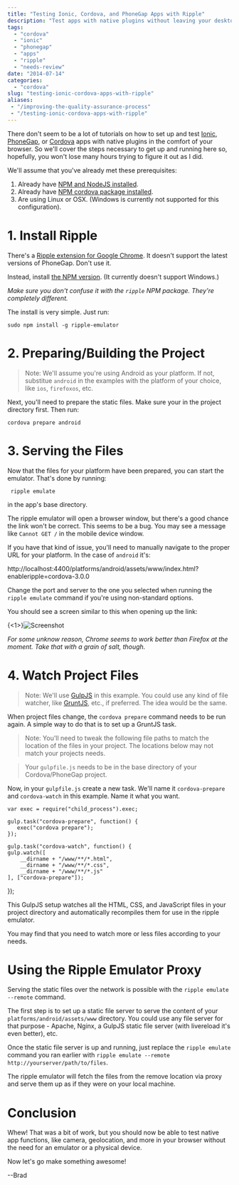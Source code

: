 ```yaml
---
title: "Testing Ionic, Cordova, and PhoneGap Apps with Ripple"
description: "Test apps with native plugins without leaving your desktop browser."
tags:
  - "cordova"
  - "ionic"
  - "phonegap"
  - "apps"
  - "ripple"
  - "needs-review"
date: "2014-07-14"
categories:
  - "cordova"
slug: "testing-ionic-cordova-apps-with-ripple"
aliases:
 - "/improving-the-quality-assurance-process"
 - "/testing-ionic-cordova-apps-with-ripple"
---
```


There don't seem to be a lot of tutorials on how to set up and test [Ionic](//ionicframework.com), [PhoneGap](//phonegap.com), or [Cordova](//cordova.apache.org) apps with native plugins in the comfort of your browser. So we'll cover the steps necessary to get up and running here so, hopefully, you won't lose many hours trying to figure it out as I did.

We'll assume that you've already met these prerequisites:

1. Already have [NPM and NodeJS installed](https://github.com/joyent/node/wiki/Installing-Node.js-via-package-manager).
2. Already have [NPM cordova package installed](https://cordova.apache.org/docs/en/2.9.0/guide_cli_index.md.html).
3. Are using Linux or OSX. (Windows is currently not supported for this configuration).

# 1. Install Ripple

There's a [Ripple extension for Google Chrome](https://chrome.google.com/webstore/detail/ripple-emulator-beta/geelfhphabnejjhdalkjhgipohgpdnoc?hl=en). It doesn't support the latest versions of PhoneGap. Don't use it.

Instead, install [the NPM version](https://www.npmjs.org/package/ripple-emulator). (It currently doesn't support Windows.)

*Make sure you don't confuse it with the `ripple` NPM package. They're completely different.*

The install is very simple. Just run:

    sudo npm install -g ripple-emulator

# 2. Preparing/Building the Project

> Note: We'll assume you're using Android as your platform. If not, substitue `android` in the examples with the platform of your choice, like `ios`, `firefoxos`, etc.

Next, you'll need to prepare the static files. Make sure your in the project directory first. Then run:

    cordova prepare android

# 3. Serving the Files

Now that the files for your platform have been prepared, you can start the emulator. That's done by running:

     ripple emulate

in the app's base directory.

The ripple emulator will open a browser window, but there's a good chance the link won't be correct. This seems to be a bug. You may see a message like `Cannot GET /` in the mobile device window.

If you have that kind of issue, you'll need to manually navigate to the proper URL for your platform. In the case of `android` it's:

http://localhost:4400/platforms/android/assets/www/index.html?enableripple=cordova-3.0.0

Change the port and server to the one you selected when running the `ripple emulate` command if you're using non-standard options.

You should see a screen similar to this when opening up the link:

{<1>}![Screenshot](http://i.imgur.com/u6uoT9al.jpg)

*For some unknow reason, Chrome seems to work better than Firefox at the moment. Take that with a grain of salt, though.*

# 4. Watch Project Files

> Note: We'll use [GulpJS](//gulpjs.org) in this example. You could use any kind of file watcher, like [GruntJS](http://gruntjs.com/), etc., if preferred. The idea would be the same.

When project files change, the `cordova prepare` command needs to be run again. A simple way to do that is to set up a GruntJS task.

> Note: You'll need to tweak the following file paths to match the location of the files in your project. The locations below may not match your projects needs.

> Your `gulpfile.js` needs to be in the base directory of your Cordova/PhoneGap project.

Now, in your `gulpfile.js` create a new task. We'll name it `cordova-prepare` and `cordova-watch` in this example. Name it what you want.

    var exec = require("child_process").exec;

    gulp.task("cordova-prepare", function() {
       exec("cordova prepare");
    });

    gulp.task("cordova-watch", function() {
    gulp.watch([
        __dirname + "/www/**/*.html",
        __dirname + "/www/**/*.css",
        __dirname + "/www/**/*.js"
    ], ["cordova-prepare"]);
});

This GulpJS setup watches all the HTML, CSS, and JavaScript files in your project directory and automatically recompiles them for use in the ripple emulator.

You may find that you need to watch more or less files according to your needs.

# Using the Ripple Emulator Proxy

Serving the static files over the network is possible with the `ripple emulate --remote` command.

The first step is to set up a static file server to serve the content of your `platforms/android/assets/www` directory. You could use any file server for that purpose - Apache, Nginx, a GulpJS static file server (with livereload it's even better), etc.

Once the static file server is up and running, just replace the `ripple emulate` command you ran earlier with `ripple emulate --remote http://yourserver/path/to/files`.

The ripple emulator will fetch the files from the remove location via proxy and serve them up as if they were on your local machine.

# Conclusion

Whew! That was a bit of work, but you should now be able to test native app functions, like camera, geolocation, and more in your browser without the need for an emulator or a physical device.

Now let's go make something awesome!

--Brad
